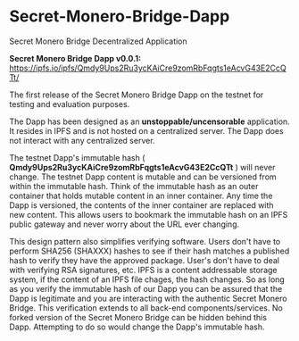 # Secret-Monero-Bridge-Dapp
Secret Monero Bridge Decentralized Application

**Secret Monero Bridge Dapp v0.0.1:** https://ipfs.io/ipfs/Qmdy9Ups2Ru3ycKAiCre9zomRbFqgts1eAcvG43E2CcQTt/

The first release of the Secret Monero Bridge Dapp on the testnet for testing and evaluation purposes.

The Dapp has been designed as an **unstoppable/uncensorable** application. It resides in IPFS and is not hosted on a centralized server. The Dapp does not interact with any centralized server.

The testnet Dapp's immutable hash ( **Qmdy9Ups2Ru3ycKAiCre9zomRbFqgts1eAcvG43E2CcQTt** ) will never change. The testnet Dapp content is mutable and can be versioned from within the immutable hash. Think of the immutable hash as an outer container that holds mutable content in an inner container. Any time the Dapp is versioned, the contents of the inner container are replaced with new content. This allows users to bookmark the immutable hash on an IPFS public gateway and never worry about the URL ever changing.

This design pattern also simplifies verifying software. Users don't have to perform SHA256 (SHAXXX) hashes to see if their hash matches a published hash to verify they have the approved package. User's don't have to deal with verifying RSA signatures, etc. IPFS is a content addressable storage system, if the content of an IPFS file chages, the hash changes. So as long as you verify the immutable hash of our Dapp you can be assured that the Dapp is legitimate and you are interacting with the authentic Secret Monero Bridge. This verification extends to all back-end components/services. No forked version of the Secret Monero Bridge can be hidden behind this Dapp. Attempting to do so would change the Dapp's immutable hash.
